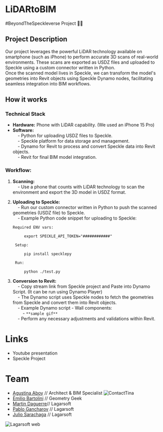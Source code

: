 # LiDARtoBIM

#BeyondTheSpeckleverse Project 🚀👾

## Project Description  
Our project leverages the powerful LiDAR technology available on smartphone (such as iPhone) to perform accurate 3D scans of real-world environments. These scans are exported as USDZ files and uploaded to Speckle using a custom connector written in Python.  
Once the scanned model lives in Speckle, we can transform the model's geometries into Revit objects using Speckle Dynamo nodes, facilitating seamless integration into BIM workflows.

## How it works

### Technical Stack

- **Hardware:** Phone with LiDAR capability. (We used an iPhone 15 Pro)  
- **Software:**  
    - Python for uploading USDZ files to Speckle.  
    - Speckle platform for data storage and management.  
    - Dynamo for Revit to process and convert Speckle data into Revit objects.  
    - Revit for final BIM model integration.

### Workflow:
1. **Scanning:**  
    - Use a phone that counts with LiDAR technology to scan the environment and export the 3D model in USDZ format.  

2. **Uploading to Speckle:**  
    - Run our custom connector written in Python to push the scanned geometries (USDZ file) to Speckle.  
    - Example Python code snippet for uploading to Speckle: 

       Required ENV vars:

            export SPECKLE_API_TOKEN="############"

        Setup:

            pip install specklepy

        Run:

            python ./test.py

4. **Conversion to Revit:**  
    - Copy stream link from Speckle project and Paste into Dynamo Script. (It can be run using Dynamo Player)  
    - The Dynamo script uses Speckle nodes to fetch the geometries from Speckle and convert them into Revit objects.  
    - Example Dynamo script - Wall components:  
        - `**sample gif**`  
    - Perform any necessary adjustments and validations within Revit.
 
# Links
- Youtube presentation
- Speckle Project

# Team  
- [Agustina Aboy](https://github.com/agusaboy) // Architect & BIM Specialist ![ContactTina](https://img.shields.io/badge/Contact%20Tina-2a9190?link=https%3A%2F%2Flinktr.ee%2Fagusaboy)
- [Emilio Bartolini](https://github.com/emiliobmhm) // Geometry Geek
- [Martin Daguerre](https://github.com/mdaguerre)// Lagarsoft  
- [Pablo Gancharov](https://github.com/PabloGancharov) // Lagarsoft  
- [Julio Sarachaga](https://github.com/julillosamaral) // Lagarsoft 

![Lagarsoft web](https://img.shields.io/badge/Lagarsoft%20web-2a2d6f?link=https%3A%2F%2Fwww.lagarsoft.com%2F)

